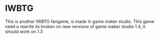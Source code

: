 # IWBTG
This is another IWBTG fangame,
 is made in game maker studio.
 This game need a rewrite its broken on new versions of game maker studio 1.4, it should work on 1.3 
